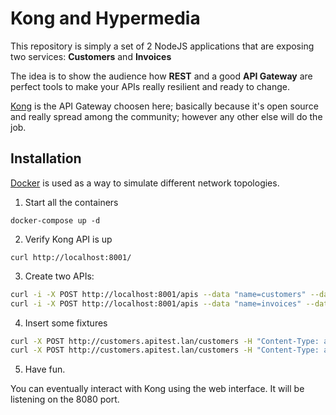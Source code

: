 # Kong and Hypermedia

This repository is simply a set of 2 NodeJS applications that are exposing two services:
**Customers** and **Invoices**

The idea is to show the audience how **REST** and a good **API Gateway** are perfect tools to make
your APIs really resilient and ready to change.

[Kong](https://getkong.org) is the API Gateway choosen here; basically because it's open source
and really spread among the community; however any other else will do the job.

## Installation

[Docker](https://docker.com) is used as a way to simulate different network topologies.

1. Start all the containers

`docker-compose up -d`

2. Verify Kong API is up

`curl http://localhost:8001/`

3. Create two APIs:

```bash
curl -i -X POST http://localhost:8001/apis --data "name=customers" --data "uris=/customers" --data "upstream_url=http://customers:3000"
curl -i -X POST http://localhost:8001/apis --data "name=invoices" --data "uris=/invoices" --data "upstream_url=http://invoices:3000"
```

4. Insert some fixtures

```bash
curl -X POST http://customers.apitest.lan/customers -H "Content-Type: application/json" -d '{"name":"Porcesco", "surname":"Gerbone"}'
curl -X POST http://customers.apitest.lan/customers -H "Content-Type: application/json" -d '{"name":"Vincenzo", "surname":"Chianese"}'
```

5. Have fun.

You can eventually interact with Kong using the web interface. It will be listening on the 8080 port.
